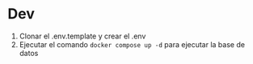# Dev

1. Clonar el .env.template y crear el .env
2. Ejecutar el comando `docker compose up -d` para ejecutar la base de datos
